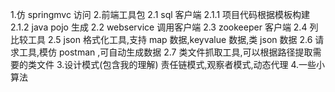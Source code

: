1.仿 springmvc 访问
2.前端工具包
	2.1 sql 客户端
		2.1.1 项目代码根据模板构建 
		2.1.2 java pojo 生成
	2.2 webservice 调用客户端
	2.3 zookeeper 客户端
	2.4 列比较工具
	2.5 json 格式化工具,支持 map 数据,keyvalue 数据,类 json 数据
	2.6 请求工具,模仿 postman ,可自动生成数据
	2.7 类文件抓取工具,可以根据路径提取需要的类文件
3.设计模式(包含我的理解)
	责任链模式,观察者模式,动态代理
4.一些小算法 


